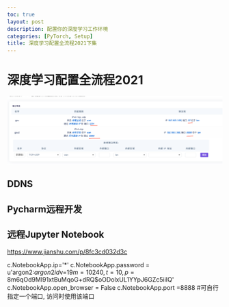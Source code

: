```yaml
---
toc: true
layout: post
description: 配置你的深度学习工作环境
categories: [PyTorch, Setup]
title: 深度学习配置全流程2021下集
---
```


# 深度学习配置全流程2021

![image-20210907103150211](_posts/1.png)



## DDNS





## Pycharm远程开发





## 远程Jupyter Notebook

https://www.jianshu.com/p/8fc3cd032d3c




c.NotebookApp.ip='*'
c.NotebookApp.password = u'argon2:$argon2id$v=19$m=10240,t=10,p=8$m6qOd9MI91xtBuMqoG+dRQ$oODolxUL1YYpJ6GZc5iiIQ'
c.NotebookApp.open_browser = False
c.NotebookApp.port =8888 #可自行指定一个端口, 访问时使用该端口

